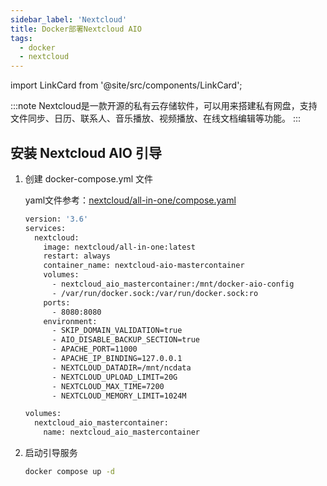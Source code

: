```yaml
---
sidebar_label: 'Nextcloud'
title: Docker部署Nextcloud AIO
tags:
  - docker
  - nextcloud
---
```


import LinkCard from '@site/src/components/LinkCard';

:::note
Nextcloud是一款开源的私有云存储软件，可以用来搭建私有网盘，支持文件同步、日历、联系人、音乐播放、视频播放、在线文档编辑等功能。
:::

<LinkCard title="Nextcloud官方安装文档" description="Nextcloud AIO stands for Nextcloud All-in-One and provides easy deployment and maintenance with most features included in this one Nextcloud instance." to="https://github.com/nextcloud/all-in-one#how-to-use-this"></LinkCard>

## 安装 Nextcloud AIO 引导

1. 创建 docker-compose.yml 文件

   yaml文件参考：[nextcloud/all-in-one/compose.yaml](https://github.com/nextcloud/all-in-one/blob/main/compose.yaml)

    ```bash
    version: '3.6'
    services:
      nextcloud:
        image: nextcloud/all-in-one:latest
        restart: always
        container_name: nextcloud-aio-mastercontainer 
        volumes:
          - nextcloud_aio_mastercontainer:/mnt/docker-aio-config 
          - /var/run/docker.sock:/var/run/docker.sock:ro 
        ports:
          - 8080:8080
        environment:
          - SKIP_DOMAIN_VALIDATION=true
          - AIO_DISABLE_BACKUP_SECTION=true
          - APACHE_PORT=11000
          - APACHE_IP_BINDING=127.0.0.1
          - NEXTCLOUD_DATADIR=/mnt/ncdata
          - NEXTCLOUD_UPLOAD_LIMIT=20G
          - NEXTCLOUD_MAX_TIME=7200
          - NEXTCLOUD_MEMORY_LIMIT=1024M
    
    volumes:
      nextcloud_aio_mastercontainer:
        name: nextcloud_aio_mastercontainer 
    ```

2. 启动引导服务

    ```bash
    docker compose up -d
    ```